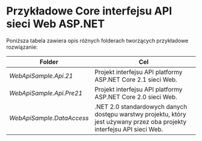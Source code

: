 # <a name="aspnet-core-web-api-sample"></a>Przykładowe Core interfejsu API sieci Web ASP.NET

Poniższa tabela zawiera opis różnych folderach tworzących przykładowe rozwiązanie:


|              Folder              |                                        Cel                                        |
|----------------------------------|---------------------------------------------------------------------------------------|
|   <em>WebApiSample.Api.21</em>   |                         Projekt interfejsu API platformy ASP.NET Core 2.1 sieci Web.                          |
| <em>WebApiSample.Api.Pre21</em>  |                         Projekt interfejsu API platformy ASP.NET Core 2.0 sieci Web.                          |
| <em>WebApiSample.DataAccess</em> | .NET 2.0 standardowych danych dostępu warstwy projektu, który jest używany przez oba projekty interfejsu API sieci Web. |

